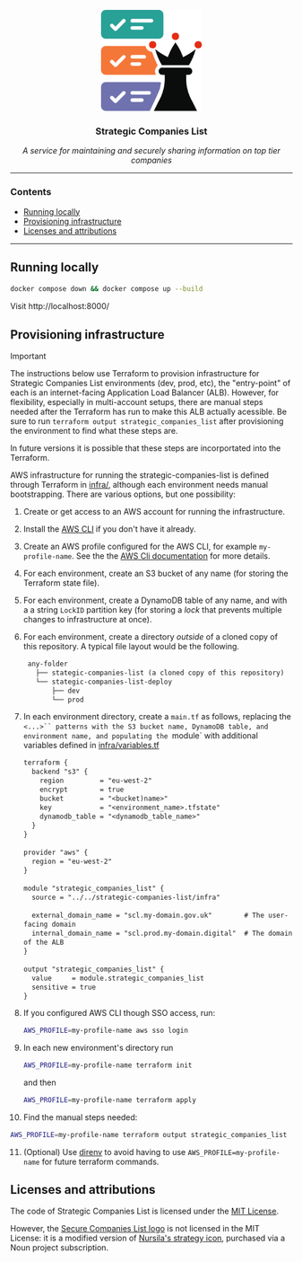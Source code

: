 <p align="center">
  <img alt="Strategic Companies List logo" width="180" height="180" src="./.assets/scl-logo.svg">
</p>

<h3 align="center">Strategic Companies List</h3><p align="center"><em>A service for maintaining and securely sharing information on top tier companies</em></p>

----

### Contents

- [Running locally](#running-locally)
- [Provisioning infrastructure](#provisioning-infrastructure)
- [Licenses and attributions](#licenses-and-attributions)

----

## Running locally

```bash
docker compose down && docker compose up --build
```

Visit http://localhost:8000/


## Provisioning infrastructure

> [!IMPORTANT]
> The instructions below use Terraform to provision infrastructure for Strategic Companies List environments (dev, prod, etc), the "entry-point" of each is an internet-facing Application Load Balancer (ALB). However, for flexibility, especially in multi-account setups, there are manual steps needed after the Terraform has run to make this ALB actually acessible. Be sure to run `terraform output strategic_companies_list` after provisioning the environment to find what these steps are.
>
> In future versions it is possible that these steps are incorportated into the Terraform.

AWS infrastructure for running the strategic-companies-list is defined through Terraform in [infra/](./infra/), although each environment needs manual bootstrapping. There are various options, but one possibility:

1. Create or get access to an AWS account for running the infrastructure.

2. Install the [AWS CLI](https://aws.amazon.com/cli/) if you don't have it already.

3. Create an AWS profile configured for the AWS CLI, for example `my-profile-name`. See the the [AWS Cli documentation](https://docs.aws.amazon.com/cli/latest/userguide/getting-started-quickstart.html) for more details.

4. For each environment, create an S3 bucket of any name (for storing the Terraform state file).

5. For each environment, create a DynamoDB table of any name, and with a a string `LockID` partition key (for storing a _lock_ that prevents multiple changes to infrastructure at once).

6. For each environment, create a directory _outside_ of a cloned copy of this repository. A typical file layout would be the following.

   ```
    any-folder
      ├── stategic-companies-list (a cloned copy of this repository)
      └── stategic-companies-list-deploy
          ├── dev
          └── prod
    ```

7. In each environment directory, create a `main.tf` as follows, replacing the `<...>`` patterns with the S3 bucket name, DynamoDB table, and environment name, and populating the `module` with additional variables defined in [infra/variables.tf](./infra/variables.tf)

    ```hcl
    terraform {
      backend "s3" {
        region         = "eu-west-2"
        encrypt        = true
        bucket         = "<bucket)name>"
        key            = "<environment_name>.tfstate"
        dynamodb_table = "<dynamodb_table_name>"
      }
    }

    provider "aws" {
      region = "eu-west-2"
    }

    module "strategic_companies_list" {
      source = "../../strategic-companies-list/infra"

      external_domain_name = "scl.my-domain.gov.uk"        # The user-facing domain
      internal_domain_name = "scl.prod.my-domain.digital"  # The domain of the ALB
    }

    output "strategic_companies_list" {
      value     = module.strategic_companies_list
      sensitive = true
    }
    ```

8. If you configured AWS CLI though SSO access, run:

   ```bash
   AWS_PROFILE=my-profile-name aws sso login
   ```

9. In each new environment's directory run

   ```bash
   AWS_PROFILE=my-profile-name terraform init
   ```

   and then

   ```bash
   AWS_PROFILE=my-profile-name terraform apply
   ```

10. Find the manual steps needed:

   ```bash
   AWS_PROFILE=my-profile-name terraform output strategic_companies_list
   ```

11. (Optional) Use [direnv](https://direnv.net/) to avoid having to use `AWS_PROFILE=my-profile-name` for future terraform commands.


## Licenses and attributions

The code of Strategic Companies List is licensed under the [MIT License](./LICENSE).

However, the [Secure Companies List logo](./assets/scl-logo.svg) is not licensed in the MIT License: it is a modified version of [Nursila's strategy icon](https://thenounproject.com/icon/strategy-7052985/), purchased via a Noun project subscription.
